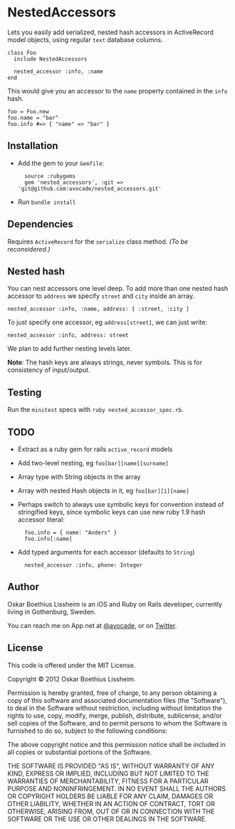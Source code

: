 NestedAccessors
==============

Lets you easily add serialized, nested hash accessors in ActiveRecord
model objects, using regular `text` database columns.

    class Foo
      include NestedAccessors

      nested_accessor :info, :name
    end

This would give you an accessor to the `name` property contained
in the `info` hash.

    foo = Foo.new
    foo.name = "bar"
    foo.info #=> { "name" => "bar" }


Installation
------------

- Add the gem to your `Gemfile`:

        source :rubygems
        gem 'nested_accessors', :git => 'git@github.com:avocade/nested_accessors.git'

- Run `bundle install`


Dependencies
------------

Requires `ActiveRecord` for the `serialize` class method. _(To be
reconsidered.)_


Nested hash
------------

You can nest accessors one level deep. To add more than one
nested hash accessor to `address` we specify `street` and `city`
inside an array.

    nested_accessor :info, :name, address: [ :street, :city ]

To just specify one accessor, eg `address[street]`, we can just
write:

    nested_accessor :info, address: street

We plan to add further nesting levels later.

**Note**: The hash keys are always strings, never symbols. This is for
consistency of input/output.


Testing
-------

Run the `minitest` specs with `ruby nested_accessor_spec.rb`.


TODO
-----

- Extract as a ruby gem for rails `active_record` models
- Add two-level nesting, eg `foo[bar][name][surname]`
- Array type with String objects in the array
- Array with nested Hash objects in it, eg `foo[bar][1][name]`
- Perhaps switch to always use symbolic keys for convention instead of
stringified keys, since symbolic keys can use new ruby 1.9 hash
accessor literal:

        foo.info = { name: "Anders" }
        foo.info[:name]

- Add typed arguments for each accessor (defaults to `String`)

        nested_accessor :info, phone: Integer

Author
------

Oskar Boethius Lissheim is an iOS and Ruby on Rails developer,
currently living in Gothenburg, Sweden.

You can reach me on App.net at
[@avocade](http://alpha.app.net/avocade), or
on [Twitter](http://twitter.com/avocade).


License
-------

This code is offered under the MIT License.

Copyright &copy; 2012 Oskar Boethius Lissheim.

Permission is hereby granted, free of charge, to any person obtaining a
copy of this software and associated documentation files (the
"Software"), to deal in the Software without restriction, including
without limitation the rights to use, copy, modify, merge, publish,
distribute, sublicense, and/or sell copies of the Software, and to
permit persons to whom the Software is furnished to do so, subject to
the following conditions:

The above copyright notice and this permission notice shall be included
in all copies or substantial portions of the Software.

THE SOFTWARE IS PROVIDED "AS IS", WITHOUT WARRANTY OF ANY KIND, EXPRESS
OR IMPLIED, INCLUDING BUT NOT LIMITED TO THE WARRANTIES OF
MERCHANTABILITY, FITNESS FOR A PARTICULAR PURPOSE AND NONINFRINGEMENT.
IN NO EVENT SHALL THE AUTHORS OR COPYRIGHT HOLDERS BE LIABLE FOR ANY
CLAIM, DAMAGES OR OTHER LIABILITY, WHETHER IN AN ACTION OF CONTRACT,
TORT OR OTHERWISE, ARISING FROM, OUT OF OR IN CONNECTION WITH THE
SOFTWARE OR THE USE OR OTHER DEALINGS IN THE SOFTWARE.
